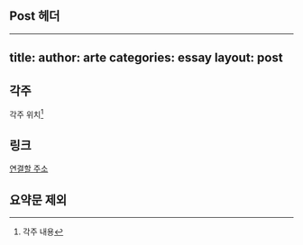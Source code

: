 ## Post 헤더

---
title: 
author: arte
categories: essay
layout: post
---

## 각주

각주 위치[^1]

[^1]: 각주 내용

## 링크

[연결할 주소](https://www.google.com)

## 요약문 제외

<!-- excerpt_separator -->
